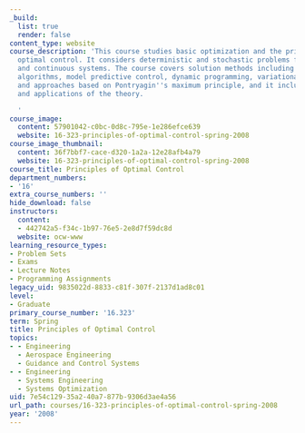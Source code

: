 ```yaml
---
_build:
  list: true
  render: false
content_type: website
course_description: 'This course studies basic optimization and the principles of
  optimal control. It considers deterministic and stochastic problems for both discrete
  and continuous systems. The course covers solution methods including numerical search
  algorithms, model predictive control, dynamic programming, variational calculus,
  and approaches based on Pontryagin''s maximum principle, and it includes many examples
  and applications of the theory.

  '
course_image:
  content: 57901042-c0bc-0d8c-795e-1e286efce639
  website: 16-323-principles-of-optimal-control-spring-2008
course_image_thumbnail:
  content: 36f7bbf7-cace-d320-1a2a-12e28afb4a79
  website: 16-323-principles-of-optimal-control-spring-2008
course_title: Principles of Optimal Control
department_numbers:
- '16'
extra_course_numbers: ''
hide_download: false
instructors:
  content:
  - 442742a5-f34c-1b97-76e5-2e8d7f59dc8d
  website: ocw-www
learning_resource_types:
- Problem Sets
- Exams
- Lecture Notes
- Programming Assignments
legacy_uid: 9835022d-8833-c81f-307f-2137d1ad8c01
level:
- Graduate
primary_course_number: '16.323'
term: Spring
title: Principles of Optimal Control
topics:
- - Engineering
  - Aerospace Engineering
  - Guidance and Control Systems
- - Engineering
  - Systems Engineering
  - Systems Optimization
uid: 7e54c129-35a2-40a7-877b-9306d3ae4a56
url_path: courses/16-323-principles-of-optimal-control-spring-2008
year: '2008'
---
```

